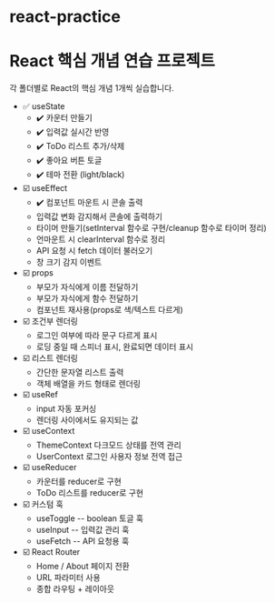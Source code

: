 # react-practice

# React 핵심 개념 연습 프로젝트

각 폴더별로 React의 핵심 개념 1개씩 실습합니다.

- ✅ useState
  - ✔️ 카운터 만들기
  - ✔️ 입력값 실시간 반영
  - ✔️ ToDo 리스트 추가/삭제
  - ✔️ 좋아요 버튼 토글
  - ✔️ 테마 전환 (light/black)
- ☑️ useEffect
  - ✔️ 컴포넌트 마운트 시 콘솔 출력
  - 입력값 변화 감지해서 콘솔에 출력하기
  - 타이머 만들기(setInterval 함수로 구현/cleanup 함수로 타이머 정리)
  - 언마운트 시 clearInterval 함수로 정리
  - API 요청 시 fetch 데이터 불러오기
  - 창 크기 감지 이벤트
- ☑️ props
  - 부모가 자식에게 이름 전달하기
  - 부모가 자식에게 함수 전달하기
  - 컴포넌트 재사용(props로 색/텍스트 다르게)
- ☑️ 조건부 렌더링
  - 로그인 여부에 따라 문구 다르게 표시
  - 로딩 중일 때 스피너 표시, 완료되면 데이터 표시
- ☑️ 리스트 렌더링
  - 간단한 문자열 리스트 출력
  - 객체 배열을 카드 형태로 렌더링
- ☑️ useRef
  - input 자동 포커싱
  - 렌더링 사이에서도 유지되는 값
- ☑️ useContext
  - ThemeContext 다크모드 상태를 전역 관리
  - UserContext 로그인 사용자 정보 전역 접근
- ☑️ useReducer
  - 카운터를 reducer로 구현
  - ToDo 리스트를 reducer로 구현
- ☑️ 커스텀 훅
  - useToggle -- boolean 토글 훅
  - useInput -- 입력값 관리 훅
  - useFetch -- API 요청용 훅
- ☑️ React Router
  - Home / About 페이지 전환
  - URL 파라미터 사용
  - 종합 라우팅 + 레이아웃
